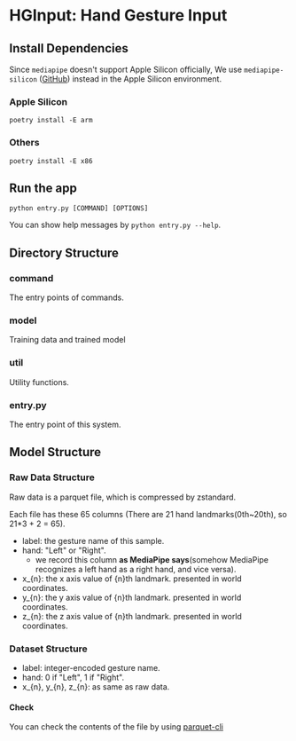 # HGInput: Hand Gesture Input

## Install Dependencies

Since `mediapipe` doesn't support Apple Silicon officially,
We use `mediapipe-silicon` ([GitHub](https://github.com/cansik/mediapipe-silicon)) instead
in the Apple Silicon environment.

### Apple Silicon

```shell
poetry install -E arm
```

### Others

```shell
poetry install -E x86
```

## Run the app

```shell
python entry.py [COMMAND] [OPTIONS]
```

You can show help messages by `python entry.py --help`.

## Directory Structure

### command

The entry points of commands.

### model

Training data and trained model

### util

Utility functions.

### entry.py

The entry point of this system.

## Model Structure

### Raw Data Structure

Raw data is a parquet file, which is compressed by zstandard.

Each file has these 65 columns (There are 21 hand landmarks(0th~20th), so 21*3 + 2 = 65).

- label: the gesture name of this sample.
- hand: "Left" or "Right".
  - we record this column **as MediaPipe says**(somehow MediaPipe recognizes a left hand as a right hand, and vice versa).
- x_{n}: the x axis value of {n}th landmark. presented in world coordinates.
- y_{n}: the y axis value of {n}th landmark. presented in world coordinates.
- z_{n}: the z axis value of {n}th landmark. presented in world coordinates.

### Dataset Structure

- label: integer-encoded gesture name.
- hand: 0 if "Left", 1 if "Right".
- x_{n}, y_{n}, z_{n}: as same as raw data.

#### Check

You can check the contents of the file by using [parquet-cli](https://github.com/chhantyal/parquet-cli)

